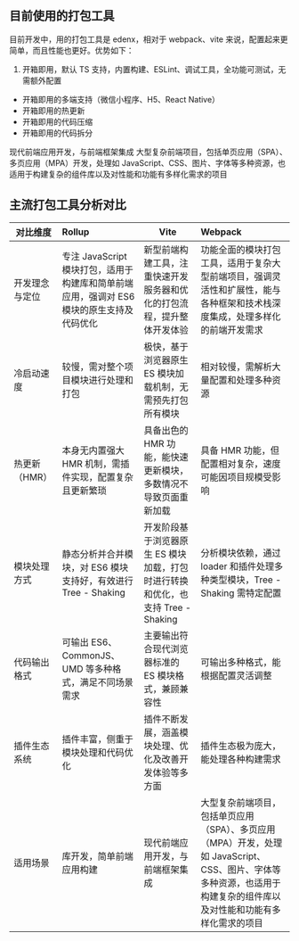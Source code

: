 ## 目前使用的打包工具
目前开发中，用的打包工具是 edenx，相对于 webpack、vite 来说，配置起来更简单，而且性能也更好。优势如下：

1. 开箱即用，默认 TS 支持，内置构建、ESLint、调试工具，全功能可测试，无需额外配置

- 开箱即用的多端支持（微信小程序、H5、React Native）
- 开箱即用的热更新
- 开箱即用的代码压缩
- 开箱即用的代码拆分

现代前端应用开发，与前端框架集成
大型复杂前端项目，包括单页应用（SPA）、多页应用（MPA）开发，处理如 JavaScript、CSS、图片、字体等多种资源，也适用于构建复杂的组件库以及对性能和功能有多样化需求的项目

## 主流打包工具分析对比

 对比维度 | Rollup | Vite | Webpack | 
 |----------|:------------- |------|:----- |
 开发理念与定位 | 专注 JavaScript 模块打包，适用于构建库和简单前端应用，强调对 ES6 模块的原生支持及代码优化 | 新型前端构建工具，注重快速开发服务器和优化的打包流程，提升整体开发体验 | 功能全面的模块打包工具，适用于复杂大型前端项目，强调灵活性和扩展性，能与各种框架和技术栈深度集成，处理多样化的前端开发需求 |
冷启动速度 | 较慢，需对整个项目模块进行处理和打包 | 极快，基于浏览器原生 ES 模块加载机制，无需预先打包所有模块 | 相对较慢，需解析大量配置和处理多种资源 | 
热更新（HMR） | 本身无内置强大 HMR 机制，需插件实现，配置复杂且更新繁琐 | 具备出色的 HMR 功能，能快速更新模块，多数情况不导致页面重新加载 | 具备 HMR 功能，但配置相对复杂，速度可能因项目规模受影响 | 
模块处理方式 | 静态分析并合并模块，对 ES6 模块支持好，有效进行 Tree \- Shaking | 开发阶段基于浏览器原生 ES 模块加载，打包时进行转换和优化，也支持 Tree \- Shaking | 分析模块依赖，通过 loader 和插件处理多种类型模块，Tree \- Shaking 需特定配置 |
 代码输出格式 | 可输出 ES6、CommonJS、UMD 等多种格式，满足不同场景需求 | 主要输出符合现代浏览器标准的 ES 模块格式，兼顾兼容性 | 可输出多种格式，能根据配置灵活调整 | 
 插件生态系统 | 插件丰富，侧重于模块处理和代码优化 | 插件不断发展，涵盖模块处理、优化及改善开发体验等多方面 | 插件生态极为庞大，能处理各种构建需求 | 
 适用场景 | 库开发，简单前端应用构建 | 现代前端应用开发，与前端框架集成 | 大型复杂前端项目，包括单页应用（SPA）、多页应用（MPA）开发，处理如 JavaScript、CSS、图片、字体等多种资源，也适用于构建复杂的组件库以及对性能和功能有多样化需求的项目 
